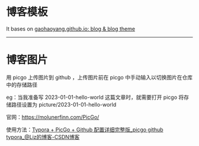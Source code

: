 # 博客模板
It bases on [gaohaoyang.github.io: blog & blog theme](https://github.com/Gaohaoyang/gaohaoyang.github.io)

---

# 博客图片

用 picgo 上传图片到 github ，上传图片前在 picgo 中手动输入以切换图片在仓库中的存储路径

eg：当我准备写 2023-01-01-hello-world 这篇文章时，就需要打开 picgo 将存储路径设置为 picture/2023-01-01-hello-world

官网：https://molunerfinn.com/PicGo/

使用方法：[Typora + PicGo + Github 配置详细完整版_picgo github typora_@Liz的博客-CSDN博客](https://blog.csdn.net/m0_46153394/article/details/126327183)


